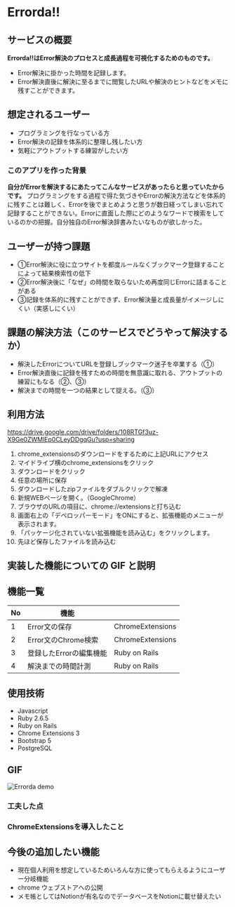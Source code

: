 # Errorda!!

## サービスの概要

**Errorda!!はError解決のプロセスと成長過程を可視化するためのものです。**

- Error解決に掛かった時間を記録します。
- Error解決直後に解決に至るまでに閲覧したURLや解決のヒントなどをメモに残すことができます。

## 想定されるユーザー

- プログラミングを行なっている方
- Error解決の記録を体系的に整理し残したい方
- 気軽にアウトプットする練習がしたい方

### このアプリを作った背景

**自分がErrorを解決するにあたってこんなサービスがあったらと思っていたからです。** プログラミングをする過程で得た気づきやErrorの解決方法などを体系的に残すことは難しく、Errorを後でまとめようと思うが数日経ってしまい忘れて記録することができない。Errorに直面した際にどのようなワードで検索をしているのかの把握。自分独自のError解決辞書みたいなものが欲しかった。

## ユーザーが持つ課題

- ①Error解決に役に立つサイトを都度ルールなくブックマーク登録することによって結果検索性の低下
- ②Error解決後に「なぜ」の時間を取らないため再度同じErrorに詰まることがある
- ③記録を体系的に残すことができず、Error解決量と成長量がイメージしにくい（実感しにくい）

## 課題の解決方法（このサービスでどうやって解決するか）

- 解決したErrorについてURLを登録しブックマーク迷子を卒業する（①）
- Error解決直後に記録を残すための時間を無意識に取れる、アウトプットの練習にもなる（②、③）
- 解決までの時間を一つの結果として捉える。（③）

## 利用方法
https://drive.google.com/drive/folders/108RTGf3uz-X9Ge0ZWMlEp0CLeyDDgqGu?usp=sharing
1. chrome_extensionsのダウンロードをするために上記URLにアクセス
2. マイドライブ横のchrome_extensionsをクリック
3. ダウンロードをクリック
4. 任意の場所に保存
5. ダウンロードしたzipファイルをダブルクリックで解凍
6. 新規WEBページを開く。（GoogleChrome）
7. ブラウザのURLの項目に、chrome://extensionsと打ち込む
8. 画面右上の「デベロッパーモード」をONにすると、拡張機能のメニューが表示されます。
9. 「パッケージ化されていない拡張機能を読み込む」をクリックします。
10. 先ほど保存したファイルを読み込む


## 実装した機能についての GIF と説明

## 機能一覧

| No  | 機能             |                         |
| --- | ---------------- | ----------------------- |
| 1   | Error文の保存         |ChromeExtensions      |
| 2   | Error文のChrome検索    |ChromeExtensions  |
| 3   | 登録したErrorの編集機能|Ruby on Rails        |
| 4   | 解決までの時間計測     |Ruby on Rails    |

## 使用技術

- Javascript
- Ruby 2.6.5
- Ruby on Rails
- Chrome Extensions 3
- Bootstrap 5
- PostgreSQL

## GIF
![Errorda demo](https://user-images.githubusercontent.com/75469934/159679049-ecf86959-ebcc-4246-9aaa-cfc91601e949.gif)
### 工夫した点

### ChromeExtensionsを導入したこと

## 今後の追加したい機能

- 現在個人利用を想定しているためいろんな方に使ってもらえるようにユーザー分岐機能
- chrome ウェブストアへの公開
- メモ帳としてはNotionが有名なのでデータベースをNotionに載せ替えたい